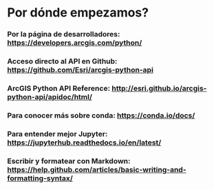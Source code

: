 # Por dónde empezamos?

### Por la página de desarrolladores: https://developers.arcgis.com/python/ 

### Acceso directo al API en Github: https://github.com/Esri/arcgis-python-api 

### ArcGIS Python API Reference: http://esri.github.io/arcgis-python-api/apidoc/html/ 

### Para conocer más sobre conda: https://conda.io/docs/

### Para entender mejor Jupyter: https://jupyterhub.readthedocs.io/en/latest/ 

### Escribir y formatear con Markdown: https://help.github.com/articles/basic-writing-and-formatting-syntax/

